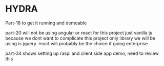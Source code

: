 # HYDRA

Part-18 to get it running and demoable

part-20 will not be using angular or react for this project just vanilla js because we dont want to complicate this project only library we will be using is jquery. react will probably be the choice if going enterprise

part-34 shows setting up raspi and client side app demo, need to review this
